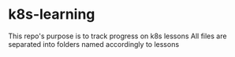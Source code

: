 # k8s-learning
This repo's purpose is to track progress on k8s lessons
All files are separated into folders named accordingly to lessons

